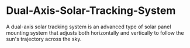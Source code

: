 # Dual-Axis-Solar-Tracking-System
A dual-axis solar tracking system is an advanced type of solar panel mounting system that adjusts both horizontally and vertically to follow the sun's trajectory across the sky.
